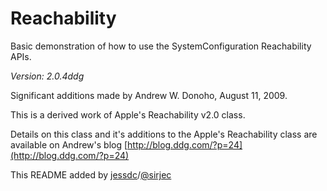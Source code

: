 # Reachability #

Basic demonstration of how to use the SystemConfiguration Reachability APIs.

_Version: 2.0.4ddg_

Significant additions made by Andrew W. Donoho, August 11, 2009.

This is a derived work of Apple's Reachability v2.0 class.

Details on this class and it's additions to the Apple's Reachability class are available on Andrew's blog [http://blog.ddg.com/?p=24](http://blog.ddg.com/?p=24)

This README added by [jessdc](http://github.com/jessedc)/[@sirjec](http://twitter.com/sirjec)